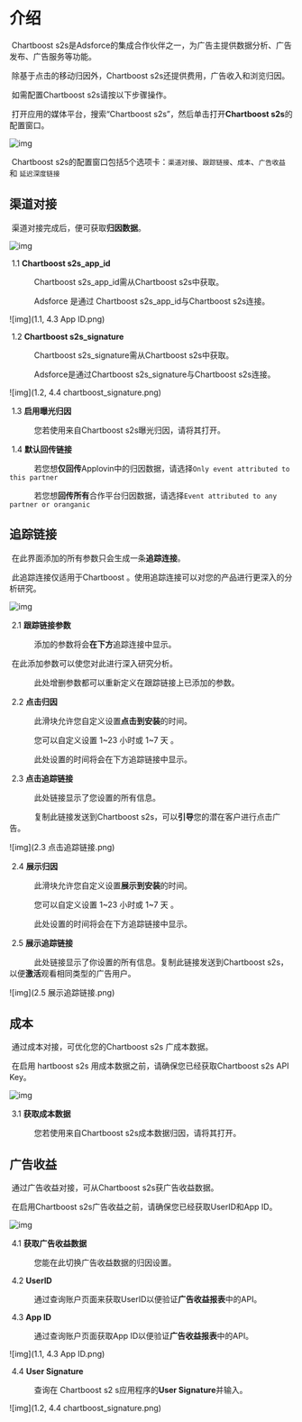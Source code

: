 # 介绍

​     Chartboost s2s是Adsforce的集成合作伙伴之一，为广告主提供数据分析、广告发布、广告服务等功能。

​     除基于点击的移动归因外，Chartboost s2s还提供费用，广告收入和浏览归因。

​     如需配置Chartboost s2s请按以下步骤操作。

​     打开应用的媒体平台，搜索“Chartboost s2s”，然后单击打开**Chartboost s2s**的配置窗口。     

![img](Chartboost1.png)

​     Chartboost s2s的配置窗口包括5个选项卡：`渠道对接`、`跟踪链接`、`成本`、`广告收益` 和 `延迟深度链接`      

## 渠道对接

​     渠道对接完成后，便可获取**归因数据**。     

![img](Chartboost2.png)

​     1.1 **Chartboost s2s_app_id**

        Chartboost s2s_app_id需从Chartboost s2s中获取。

        Adsforce 是通过 Chartboost s2s_app_id与Chartboost s2s连接。 

![img](1.1, 4.3 App ID.png)

​     1.2 **Chartboost s2s_signature**

        Chartboost s2s_signature需从Chartboost s2s中获取。

        Adsforce是通过Chartboost s2s_signature与Chartboost s2s连接。 

![img](1.2, 4.4 chartboost_signature.png)

​     1.3 **启用曝光归因**

        您若使用来自Chartboost s2s曝光归因，请将其打开。

​     1.4 **默认回传链接**

        若您想**仅回传**Applovin中的归因数据，请选择`Only event attributed to this partner`

        若您想**回传所有**合作平台归因数据，请选择`Event attributed to any partner or oranganic`


## 追踪链接

​     在此界面添加的所有参数只会生成一条**追踪连接**。

​     此追踪连接仅适用于Chartboost 。使用追踪连接可以对您的产品进行更深入的分析研究。     

![img](Chartboost3.png)

​     2.1 **跟踪链接参数**

        添加的参数将会**在下方**追踪连接中显示。

​        在此添加参数可以使您对此进行深入研究分析。

        此处增删参数都可以重新定义在跟踪链接上已添加的参数。

​     2.2 **点击归因**

        此滑块允许您自定义设置**点击到安装**的时间。

        您可以自定义设置 1~23 小时或 1~7 天 。

        此处设置的时间将会在下方追踪链接中显示。

​     2.3 **点击追踪链接**

        此处链接显示了您设置的所有信息。

        复制此链接发送到Chartboost s2s，可以**引导**您的潜在客户进行点击广告。

![img](2.3 点击追踪链接.png)

​     2.4 **展示归因**

        此滑块允许您自定义设置**展示到安装**的时间。

        您可以自定义设置 1~23 小时或 1~7 天 。

        此处设置的时间将会在下方追踪链接中显示。

​      2.5 **展示追踪链接**

        此处链接显示了你设置的所有信息。复制此链接发送到Chartboost s2s，以便**激活**观看相同类型的广告用户。

![img](2.5 展示追踪链接.png)



## 成本

​     通过成本对接，可优化您的Chartboost s2s 广成本数据。

​     在启用 hartboost s2s 用成本数据之前，请确保您已经获取Chartboost s2s API Key。

 ![img](Chartboost4.png)

​     3.1 **获取成本数据**

        您若使用来自Chartboost s2s成本数据归因，请将其打开。

## 广告收益

​     通过广告收益对接，可从Chartboost s2s获广告收益数据。

​     在启用Chartboost s2s广告收益之前，请确保您已经获取UserID和App ID。   

![img](Chartboost5.png)

​     4.1 **获取广告收益数据**

        您能在此切换广告收益数据的归因设置。

​     4.2 **UserID**

        通过查询账户页面来获取UserID以便验证**广告收益报表**中的API。  

​     4.3 **App ID**

        通过查询账户页面获取App ID以便验证**广告收益报表**中的API。

![img](1.1, 4.3 App ID.png)

​     4.4 **User Signature**

        查询在 Chartboost s2 s应用程序的**User Signature**并输入。

![img](1.2, 4.4 chartboost_signature.png)

